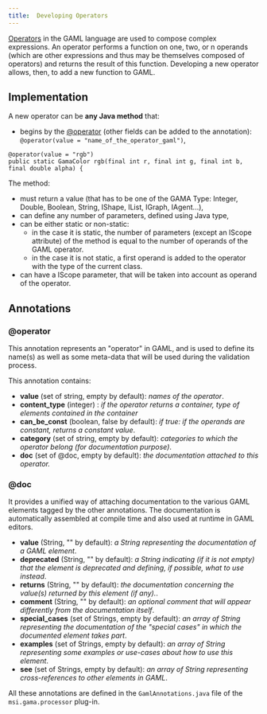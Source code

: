 ```yaml
---
title:  Developing Operators
---
```



[Operators](Operators) in the GAML language are used to compose complex expressions. An operator performs a function on one, two, or n operands (which are other expressions and thus may be themselves composed of operators) and returns the result of this function. Developing a new operator allows, then, to add a new function to GAML.

## Implementation

A new operator can be **any Java method** that:

  * begins by the [@operator](DevelopingIndexAnnotations#@operator) (other fields can be added to the annotation): `@operator(value = "name_of_the_operator_gaml")`,
```
@operator(value = "rgb")
public static GamaColor rgb(final int r, final int g, final int b, final double alpha) {	
```

The method:

  * must return a value (that has to be one of the GAMA Type: Integer, Double, Boolean, String, IShape, IList, IGraph, IAgent...),
  * can define any number of parameters, defined using Java type,
  * can be either static or non-static:
    * in the case it is static, the number of parameters (except an IScope attribute) of the method is equal to the number of operands of the GAML operator.
    * in the case it is not static, a first operand is added to the operator with the type of the current class.
  * can have a IScope parameter, that will be taken into account as operand of the operator.






## Annotations

### @operator

This annotation represents an "operator" in GAML, and is used to define its name(s) as well as some meta-data that will be used during the validation process.

This annotation contains:

  * **value** (set of string, empty by default): _names of the operator_.
  * **content\_type** (integer) : _if the operator returns a container, type of elements contained in the container_
  * **can\_be\_const** (boolean, false by default): _if true: if the operands are constant, returns a constant value_.
  * **category** (set of string, empty by default): _categories to which the operator belong (for documentation purpose)_.
  * **doc** (set of @doc, empty by default): _the documentation attached to this operator._

### @doc
It provides a unified way of attaching documentation to the various GAML elements tagged by the other annotations. The documentation is automatically assembled at compile time and also used at runtime in GAML editors.

  * **value** (String, "" by default): _a String representing the documentation of a GAML element_.
  * **deprecated** (String, "" by default): _a String indicating (if it is not empty) that the element is deprecated and defining, if possible, what to use instead_.
  * **returns** (String, "" by default): _the documentation concerning the value(s) returned by this element (if any)._.
  * **comment** (String, "" by default): _an optional comment that will appear differently from the documentation itself_.
  * **special\_cases** (set of Strings, empty by default): _an array of String representing the documentation of the "special cases" in which the documented element takes part_.
  * **examples** (set of Strings, empty by default): _an array of String representing some examples or use-cases about how to use this element_.
  * **see** (set of Strings, empty by default): _an array of String representing cross-references to other elements in GAML_.

All these annotations are defined in the `GamlAnnotations.java` file of the `msi.gama.processor` plug-in.
